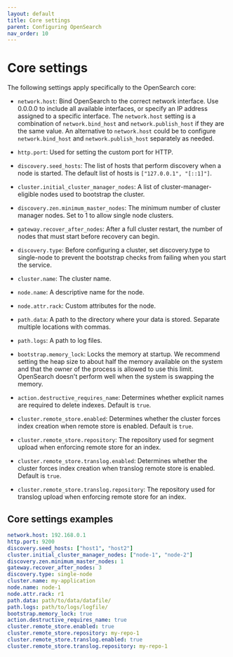 ```yaml
---
layout: default
title: Core settings
parent: Configuring OpenSearch
nav_order: 10
---
```


# Core settings

The following settings apply specifically to the OpenSearch core:

- `network.host`: Bind OpenSearch to the correct network interface. Use 0.0.0.0 to include all available interfaces, or specify an IP address assigned to a specific interface. The `network.host` setting is a combination of `network.bind_host` and `network.publish_host` if they are the same value. An alternative to `network.host` could be to configure `network.bind_host` and `network.publish_host` separately as needed.

- `http.port`: Used for setting the custom port for HTTP. 

- `discovery.seed_hosts`: The list of hosts that perform discovery when a node is started. The default list of hosts is `["127.0.0.1", "[::1]"]`.

- `cluster.initial_cluster_manager_nodes`: A list of cluster-manager-eligible nodes used to bootstrap the cluster. 

- `discovery.zen.minimum_master_nodes`: The minimum number of cluster manager nodes. Set to 1 to allow single node clusters. 

- `gateway.recover_after_nodes`: After a full cluster restart, the number of nodes that must start before recovery can begin.

- `discovery.type`: Before configuring a cluster, set discovery.type to single-node to prevent the bootstrap checks from failing when you start the service. 

- `cluster.name`: The cluster name. 

- `node.name`: A descriptive name for the node.

- `node.attr.rack`: Custom attributes for the node.

- `path.data`: A path to the directory where your data is stored. Separate multiple locations with commas. 

- `path.logs`: A path to log files.

- `bootstrap.memory_lock`: Locks the memory at startup. We recommend setting the heap size to about half the memory available on the system and that the owner of the process is allowed to use this limit. OpenSearch doesn't perform well when the system is swapping the memory. 

- `action.destructive_requires_name`: Determines whether explicit names are required to delete indexes. Default is `true`. 

- `cluster.remote_store.enabled`: Determines whether the cluster forces index creation when remote store is enabled. Default is `true`. 

- `cluster.remote_store.repository`: The repository used for segment upload when enforcing remote store for an index. 

- `cluster.remote_store.translog.enabled`: Determines whether the cluster forces index creation when translog remote store is enabled. Default is `true`. 

- `cluster.remote_store.translog.repository`: The repository used for translog upload when enforcing remote store for an index. 


## Core settings examples

```yml
network.host: 192.168.0.1
http.port: 9200
discovery.seed_hosts: ["host1", "host2"]
cluster.initial_cluster_manager_nodes: ["node-1", "node-2"]
discovery.zen.minimum_master_nodes: 1
gateway.recover_after_nodes: 3
discovery.type: single-node
cluster.name: my-application
node.name: node-1
node.attr.rack: r1
path.data: path/to/data/datafile/
path.logs: path/to/logs/logfile/
bootstrap.memory_lock: true
action.destructive_requires_name: true
cluster.remote_store.enabled: true
cluster.remote_store.repository: my-repo-1
cluster.remote_store.translog.enabled: true
cluster.remote_store.translog.repository: my-repo-1
```